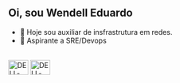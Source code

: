 ## Oi, sou Wendell Eduardo

- 🔭 Hoje sou auxiliar de insfrastrutura em redes.
- 🌱 Aspirante a SRE/Devops

<div style="display: inline_block"><br>
  <img align="center" alt="DELL-Ansible" height="30" width="40" img src="https://cdn.jsdelivr.net/gh/devicons/devicon@latest/icons/ansible/ansible-original-wordmark.svg" />
  <img align="center" alt="DELL-Ansible" height="30" width="40" img src="https://cdn.jsdelivr.net/gh/devicons/devicon@latest/icons/amazonwebservices/amazonwebservices-plain-wordmark.svg" />                 
</div>
